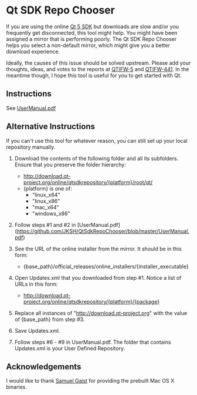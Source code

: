 Qt SDK Repo Chooser
===================
If you are using the online [Qt 5 SDK](http://www.qt-project.org/downloads) but
downloads are slow and/or you frequently get disconnected, this tool might help.
You might have been assigned a mirror that is performing poorly. The Qt SDK Repo
Chooser helps you select a non-default mirror, which might give you a better
download experience.

Ideally, the causes of this issue should be solved upstream. Please add your
thoughts, ideas, and votes to the reports at [QTIFW-5](https://bugreports.qt-project.org/browse/QTIFW-5)
and [QTIFW-441](https://bugreports.qt-project.org/browse/QTIFW-441). In the
meantime though, I hope this tool is useful for you to get started with Qt.


Instructions
------------
See [UserManual.pdf](https://github.com/JKSH/QtSdkRepoChooser/blob/master/UserManual.pdf)


Alternative Instructions
------------------------
If you can't use this tool for whatever reason, you can still set up your local
repository manually.

1. Download the contents of the following folder and all its subfolders. Ensure
   that you preserve the folder hierarchy:
    - http://download.qt-project.org/online/qtsdkrepository/{platform}/root/qt/
    - {platform} is one of:
        - "linux_x64"
        - "linux_x86"
        - "mac_x64"
        - "windows_x86"

2. Follow steps #1 and #2 in [UserManual.pdf]
   (https://github.com/JKSH/QtSdkRepoChooser/blob/master/UserManual.pdf)

3. See the URL of the online installer from the mirror. It should be in this form:
    - {base_path}/official_releases/online_installers/{installer_executable}

4. Open Updates.xml that you downloaded from step #1. Notice a list of URLs in
   this form:
    - http://download.qt-project.org/online/qtsdkrepository/{platform}/{package}

5. Replace all instances of "http://download.qt-project.org" with the value of
   {base_path} from step #3.

6. Save Updates.xml.

7. Follow steps #6 - #9 in UserManual.pdf. The folder that contains Updates.xml
   is your User Defined Repository.


Acknowledgements
----------------
I would like to thank [Samuel Gaist](http://qt-project.org/mebmer/39728) for
providing the prebuilt Mac OS X binaries.
